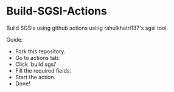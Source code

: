 # Build-SGSI-Actions
Build SGSIs using github actions using rahulkhatri137's sgsi tool.


Guide:
- Fork this repository.
- Go to actions tab.
- Click 'build sgsi'
- Fill the required fields.
- Start the action.
- Done!
